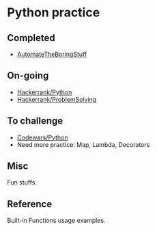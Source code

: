 # Python practice  
  
## Completed  
* [AutomateTheBoringStuff](https://www.udemy.com/course/automate/)  
  
## On-going  
* [Hackerrank/Python](https://www.hackerrank.com/domains/python?filters%5Bstatus%5D%5B%5D=unsolved&badge_type=python)  
* [Hackerrank/ProblemSolving](https://www.hackerrank.com/domains/algorithms?filters%5Bstatus%5D%5B%5D=unsolved&filters%5Bdifficulty%5D%5B%5D=easy&badge_type=problem-solving)  
  
## To challenge  
* [Codewars/Python](https://www.codewars.com/kata/search/python?q=&&beta=false)  
* Need more practice: Map, Lambda, Decorators
  
## Misc  
Fun stuffs.  
  
## Reference  
Built-in Functions usage examples.  
